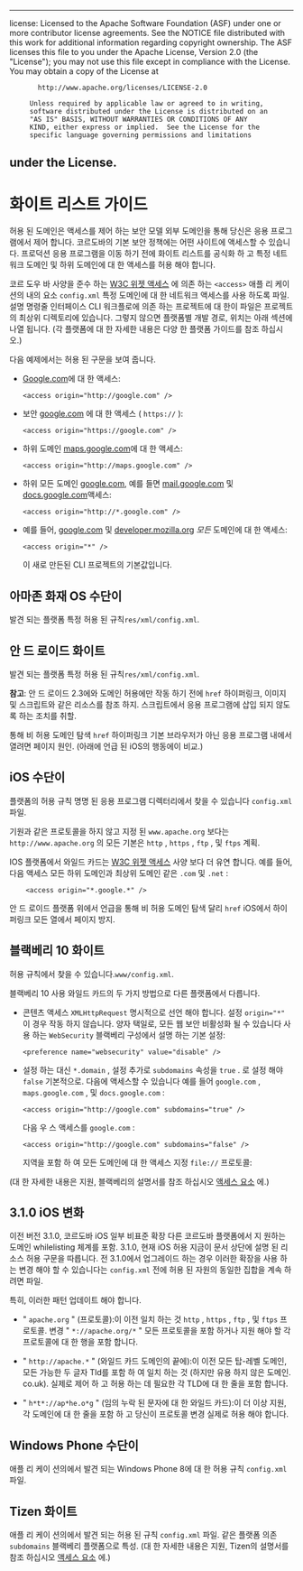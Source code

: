* * *

license: Licensed to the Apache Software Foundation (ASF) under one or more contributor license agreements. See the NOTICE file distributed with this work for additional information regarding copyright ownership. The ASF licenses this file to you under the Apache License, Version 2.0 (the "License"); you may not use this file except in compliance with the License. You may obtain a copy of the License at

           http://www.apache.org/licenses/LICENSE-2.0
    
         Unless required by applicable law or agreed to in writing,
         software distributed under the License is distributed on an
         "AS IS" BASIS, WITHOUT WARRANTIES OR CONDITIONS OF ANY
         KIND, either express or implied.  See the License for the
         specific language governing permissions and limitations
    

## under the License.

# 화이트 리스트 가이드

허용 된 도메인은 액세스를 제어 하는 보안 모델 외부 도메인을 통해 당신은 응용 프로그램에서 제어 합니다. 코르도바의 기본 보안 정책에는 어떤 사이트에 액세스할 수 있습니다. 프로덕션 응용 프로그램을 이동 하기 전에 화이트 리스트를 공식화 하 고 특정 네트워크 도메인 및 하위 도메인에 대 한 액세스를 허용 해야 합니다.

코르 도우 바 사양을 준수 하는 [W3C 위젯 액세스][1] 에 의존 하는 `<access>` 애플 리 케이 션의 내의 요소 `config.xml` 특정 도메인에 대 한 네트워크 액세스를 사용 하도록 파일. 설명 명령줄 인터페이스 CLI 워크플로에 의존 하는 프로젝트에 대 한이 파일은 프로젝트의 최상위 디렉토리에 있습니다. 그렇지 않으면 플랫폼별 개발 경로, 위치는 아래 섹션에 나열 됩니다. (각 플랫폼에 대 한 자세한 내용은 다양 한 플랫폼 가이드를 참조 하십시오.)

 [1]: http://www.w3.org/TR/widgets-access/

다음 예제에서는 허용 된 구문을 보여 줍니다.

*   [Google.com][2]에 대 한 액세스:
    
        <access origin="http://google.com" />
        

*   보안 [google.com][3] 에 대 한 액세스 ( `https://` ):
    
        <access origin="https://google.com" />
        

*   하위 도메인 [maps.google.com][4]에 대 한 액세스:
    
        <access origin="http://maps.google.com" />
        

*   하위 모든 도메인 [google.com][2], 예를 들면 [mail.google.com][5] 및 [docs.google.com][6]액세스:
    
        <access origin="http://*.google.com" />
        

*   예를 들어, [google.com][2] 및 [developer.mozilla.org][7] *모든* 도메인에 대 한 액세스:
    
        <access origin="*" />
        
    
    이 새로 만든된 CLI 프로젝트의 기본값입니다.

 [2]: http://google.com
 [3]: https://google.com
 [4]: http://maps.google.com
 [5]: http://mail.google.com
 [6]: http://docs.google.com
 [7]: http://developer.mozilla.org

## 아마존 화재 OS 수단이

발견 되는 플랫폼 특정 허용 된 규칙`res/xml/config.xml`.

## 안 드 로이드 화이트

발견 되는 플랫폼 특정 허용 된 규칙`res/xml/config.xml`.

**참고**: 안 드 로이드 2.3에와 도메인 허용에만 작동 하기 전에 `href` 하이퍼링크, 이미지 및 스크립트와 같은 리소스를 참조 하지. 스크립트에서 응용 프로그램에 삽입 되지 않도록 하는 조치를 취할.

통해 비 허용 도메인 탐색 `href` 하이퍼링크 기본 브라우저가 아닌 응용 프로그램 내에서 열려면 페이지 원인. (아래에 언급 된 iOS의 행동에이 비교.)

## iOS 수단이

플랫폼의 허용 규칙 명명 된 응용 프로그램 디렉터리에서 찾을 수 있습니다 `config.xml` 파일.

기원과 같은 프로토콜을 하지 않고 지정 된 `www.apache.org` 보다는 `http://www.apache.org` 의 모든 기본은 `http` , `https` , `ftp` , 및 `ftps` 계획.

IOS 플랫폼에서 와일드 카드는 [W3C 위젯 액세스][1] 사양 보다 더 유연 합니다. 예를 들어, 다음 액세스 모든 하위 도메인과 최상위 도메인 같은 `.com` 및 `.net` :

        <access origin="*.google.*" />
    

안 드 로이드 플랫폼 위에서 언급을 통해 비 허용 도메인 탐색 달리 `href` iOS에서 하이퍼링크 모든 열에서 페이지 방지.

## 블랙베리 10 화이트

허용 규칙에서 찾을 수 있습니다.`www/config.xml`.

블랙베리 10 사용 와일드 카드의 두 가지 방법으로 다른 플랫폼에서 다릅니다.

*   콘텐츠 액세스 `XMLHttpRequest` 명시적으로 선언 해야 합니다. 설정 `origin="*"` 이 경우 작동 하지 않습니다. 양자 택일로, 모든 웹 보안 비활성화 될 수 있습니다 사용 하는 `WebSecurity` 블랙베리 구성에서 설명 하는 기본 설정:
    
        <preference name="websecurity" value="disable" />
        

*   설정 하는 대신 `*.domain` , 설정 추가로 `subdomains` 속성을 `true` . 로 설정 해야 `false` 기본적으로. 다음에 액세스할 수 있습니다 예를 들어 `google.com` , `maps.google.com` , 및 `docs.google.com` :
    
        <access origin="http://google.com" subdomains="true" />
        
    
    다음 우 스 액세스를 `google.com` :
    
        <access origin="http://google.com" subdomains="false" />
        
    
    지역을 포함 하 여 모든 도메인에 대 한 액세스 지정 `file://` 프로토콜:
    
    <access origin="*" subdomains="true" />

(대 한 자세한 내용은 지원, 블랙베리의 설명서를 참조 하십시오 [액세스 요소][8] 에.)

 [8]: https://developer.blackberry.com/html5/documentation/ww_developing/Access_element_834677_11.html

## 3.1.0 iOS 변화

이전 버전 3.1.0, 코르도바 iOS 일부 비표준 확장 다른 코르도바 플랫폼에서 지 원하는 도메인 whilelisting 체계를 포함. 3.1.0, 현재 iOS 허용 지금이 문서 상단에 설명 된 리소스 허용 구문을 따릅니다. 전 3.1.0에서 업그레이드 하는 경우 이러한 확장을 사용 하는 변경 해야 할 수 있습니다는 `config.xml` 전에 허용 된 자원의 동일한 집합을 계속 하려면 파일.

특히, 이러한 패턴 업데이트 해야 합니다.

*   " `apache.org` " (프로토콜):이 이전 일치 하는 것 `http` , `https` , `ftp` , 및 `ftps` 프로토콜. 변경 " `*://apache.org/*` " 모든 프로토콜을 포함 하거나 지원 해야 할 각 프로토콜에 대 한 행을 포함 합니다.

*   " `http://apache.*` " (와일드 카드 도메인의 끝에):이 이전 모든 탑-레벨 도메인, 모든 가능한 두 글자 Tld를 포함 하 여 일치 하는 것 (하지만 유용 하지 않은 도메인. co.uk). 실제로 제어 하 고 허용 하는 데 필요한 각 TLD에 대 한 줄을 포함 합니다.

*   " `h*t*://ap*he.o*g` " (임의 누락 된 문자에 대 한 와일드 카드):이 더 이상 지원, 각 도메인에 대 한 줄을 포함 하 고 당신이 프로토콜 변경 실제로 허용 해야 합니다.

## Windows Phone 수단이

애플 리 케이 션의에서 발견 되는 Windows Phone 8에 대 한 허용 규칙 `config.xml` 파일.

## Tizen 화이트

애플 리 케이 션의에서 발견 되는 허용 된 규칙 `config.xml` 파일. 같은 플랫폼 의존 `subdomains` 블랙베리 플랫폼으로 특성. (대 한 자세한 내용은 지원, Tizen의 설명서를 참조 하십시오 [액세스 요소][9] 에.)

 [9]: https://developer.tizen.org/help/index.jsp?topic=%2Forg.tizen.web.appprogramming%2Fhtml%2Fide_sdk_tools%2Fconfig_editor_w3celements.htm